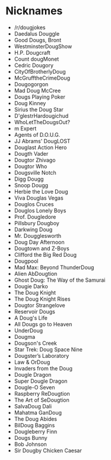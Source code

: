 # Nicknames
* /r/dougjokes
* Daedalus Douggle
* Good Dougs, Bront
* WestminsterDougShow
* H.P. Dougcraft
* Count dougMonet
* Cedric Dougory
* CityOfBrotherlyDoug
* McGrufftheCrimeDoug
* Dougogorgon
* Mad Doug McCree
* Dougs Playing Poker
* Doug Kinney
* Sirius the Doug Star
* D'glestrHardougichud
* WhoLetTheDougsOut?
* m Expert
* Agents of D.O.U.G.
* JJ Abrams' DougLOST
* Douglast Action Hero
* Dougth Vader
* Dougtor Zhivago
* Dougtor Who
* Dougsville Notch
* Digg Dougg
* Snoop Dougg
* Herbie the Love Doug
* Viva Douglas Vegas
* Douglos Cruces
* Douglos Lonely Boys
* Prof. Dougledore
* Pillsbury Dougboy
* Darkwing Doug
* Mr. Dougglesworth
* Doug Day Afternoon
* Dougtown and Z-Boys
* Clifford the Big Red Doug
* Dougpool
* Mad Max: Beyond ThunderDoug
* Alien AbDougtion
* Ghost Doug: The Way of the Samurai
* Dougie Darko
* The Doug Knight
* The Doug Knight Rises
* Dougtor Strangelove
* Reservoir Dougs
* A Doug's Life
* All Dougs go to Heaven
* UnderDoug
* Dougma
* Dougson's Creek
* Star Trek: Doug Space Nine
* Dougster’s Laboratory
* Law & OrDoug
* Invaders from the Doug
* Dougle Dragon
* Super Dougle Dragon
* Dougle-O Seven
* Raspberry ReDougtion
* The Art of SeDougtion
* SalvaDoug Dali
* Mahatma GanDoug
* The Doug Abides
* BilDoug Baggins
* Dougleberry Finn
* Dougs Bunny
* Bob Johnson
* Sir Dougby Chicken Caesar
